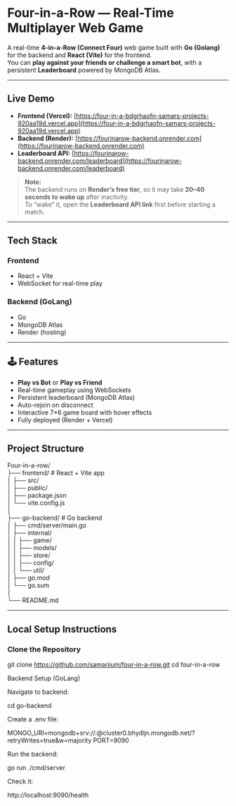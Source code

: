 
# Four-in-a-Row — Real-Time Multiplayer Web Game

A real-time **4-in-a-Row (Connect Four)** web game built with **Go (Golang)** for the backend and **React (Vite)** for the frontend.  
You can **play against your friends or challenge a smart bot**, with a persistent **Leaderboard** powered by MongoDB Atlas.

---

## Live Demo

- **Frontend (Vercel):** [https://four-in-a-bdgrhaofn-samars-projects-920aa19d.vercel.app](https://four-in-a-bdgrhaofn-samars-projects-920aa19d.vercel.app)
- **Backend (Render):** [https://fourinarow-backend.onrender.com](https://fourinarow-backend.onrender.com)
- **Leaderboard API:** [https://fourinarow-backend.onrender.com/leaderboard](https://fourinarow-backend.onrender.com/leaderboard)

> **Note:**  
> The backend runs on **Render’s free tier**, so it may take **20–40 seconds to wake up** after inactivity.  
> To “wake” it, open the **Leaderboard API link** first before starting a match.

---

## Tech Stack

### **Frontend**
- React + Vite     
- WebSocket for real-time play  
    

### **Backend (GoLang)**
- Go 
- MongoDB Atlas 
- Render (hosting)     

---

## 🕹️ Features

- **Play vs Bot** or **Play vs Friend**  
- Real-time gameplay using WebSockets  
- Persistent leaderboard (MongoDB Atlas)  
- Auto-rejoin on disconnect  
- Interactive 7×6 game board with hover effects  
- Fully deployed (Render + Vercel)  

---

## Project Structure
Four-in-a-row/<br>
├── frontend/ # React + Vite app<br>
│ ├── src/<br>
│ ├── public/<br>
│ ├── package.json<br>
│ └── vite.config.js<br>
│<br>
├── go-backend/ # Go backend<br>
│ ├── cmd/server/main.go<br>
│ ├── internal/<br>
│ │ ├── game/<br>
│ │ ├── models/<br>
│ │ ├── store/<br>
│ │ ├── config/<br>
│ │ └── util/<br>
│ ├── go.mod<br>
│ └── go.sum<br>
│<br>
└── README.md<br>

---

## Local Setup Instructions

### Clone the Repository

git clone https://github.com/samariium/four-in-a-row.git
cd four-in-a-row

Backend Setup (GoLang)

Navigate to backend:

cd go-backend


Create a .env file:

MONGO_URI=mongodb+srv://<username>:<password>@cluster0.bhydljn.mongodb.net/?retryWrites=true&w=majority
PORT=9090


Run the backend:

go run ./cmd/server


Check it:

http://localhost:9090/health
